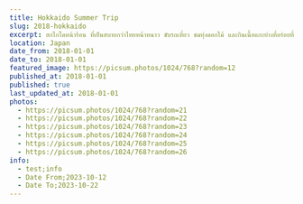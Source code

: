 ```yaml
---
title: Hokkaido Summer Trip
slug: 2018-hokkaido
excerpt: ฮกไกโดหน้าร้อน ที่เย็นสบายกว่าไทยหน้าหนาว ขับรถเที่ยว ชมทุ่งดอกไม้ และกินเนื้อแกะย่างที่อร่อยที่สุด
location: Japan
date_from: 2018-01-01
date_to: 2018-01-01
featured_image: https://picsum.photos/1024/768?random=12
published_at: 2018-01-01
published: true
last_updated_at: 2018-01-01
photos:
  - https://picsum.photos/1024/768?random=21
  - https://picsum.photos/1024/768?random=22
  - https://picsum.photos/1024/768?random=23
  - https://picsum.photos/1024/768?random=24
  - https://picsum.photos/1024/768?random=25
  - https://picsum.photos/1024/768?random=26
info:
  - test;info
  - Date From;2023-10-12
  - Date To;2023-10-22
---
```

